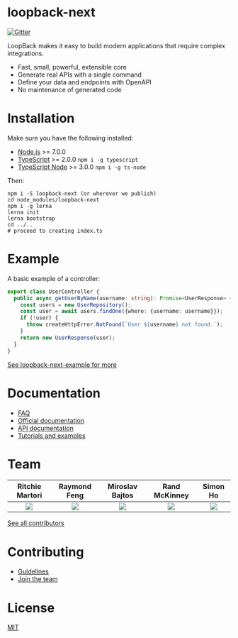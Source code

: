 # loopback-next

[![Gitter](https://img.shields.io/gitter/room/nwjs/nw.js.svg)](https://gitter.im/strongloop/loopback)

LoopBack makes it easy to build modern applications that require complex integrations.

- Fast, small, powerful, extensible core
- Generate real APIs with a single command
- Define your data and endpoints with OpenAPI
- No maintenance of generated code

# Installation

Make sure you have the following installed:

- [Node.js](https://nodejs.org) >= 7.0.0
- [TypeScript](https://www.typescriptlang.org/) >= 2.0.0 `npm i -g typescript`
- [TypeScript Node](https://github.com/TypeStrong/ts-node) >= 3.0.0 `npm i -g ts-node`

Then:

```shell
npm i -S loopback-next (or wherever we publish)
cd node_modules/loopback-next
npm i -g lerna
lerna init
lerna bootstrap
cd ../..
# proceed to creating index.ts
```

# Example

A basic example of a controller:

```ts
export class UserController {
  public async getUserByName(username: string): Promise<UserResponse> {
    const users = new UserRepository();
    const user = await users.findOne({where: {username: username}});
    if (!user) {
      throw createHttpError.NotFound(`User ${username} not found.`);
    }
    return new UserResponse(user);
  }
}
```

[See loopback-next-example for more](https://github.com/strongloop/loopback-next-example)

# Documentation

- [FAQ](https://github.com/strongloop/loopback-next/wiki/FAQ)
- [Official documentation](https://github.com/strongloop/loopback-next/wiki/Official-documentation)
- [API documentation](https://github.com/strongloop/loopback-next/wiki/API-documentation)
- [Tutorials and examples](https://github.com/strongloop/loopback-next/wiki/Tutorials-and-examples)

# Team

Ritchie Martori|Raymond Feng|Miroslav Bajtos|Rand McKinney|Simon Ho
:-:|:-:|:-:|:-:|:-:
<a href="http://github.com/ritch"><img src="https://avatars2.githubusercontent.com/u/462228?v=3&s=60">|<a href="http://github.com/raymondfeng"><img src="https://avatars0.githubusercontent.com/u/540892?v=3&s=60"></a>|<a href="http://github.com/bajtos"><img src="https://avatars2.githubusercontent.com/u/1140553?v=3&s=60"></a>|<a href="http://github.com/crandmck"><img src="https://avatars2.githubusercontent.com/u/2925364?v=3&s=60">|<a href="http://github.com/superkhau"><img src="https://avatars1.githubusercontent.com/u/1617364?v=3&s=60"></a>

[See all contributors](https://github.com/strongloop/loopback-next/graphs/contributors)

# Contributing

- [Guidelines](http://loopback.io/contributing/)
- [Join the team](https://github.com/strongloop/loopback-next/issues/110)

# License

[MIT](https://github.com/strongloop/loopback-next/blob/master/LICENSE)

